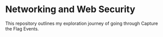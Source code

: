 # Networking and Web Security
This repository outlines my exploration journey of going through Capture the Flag Events.
